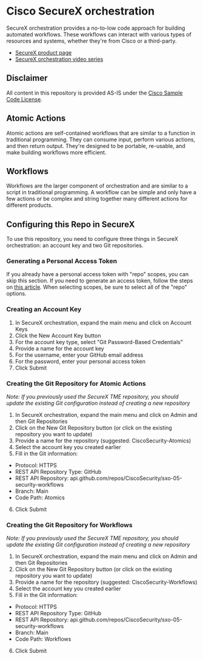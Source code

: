 # Cisco SecureX orchestration
SecureX orchestration provides a no-to-low code approach for building automated workflows. These workflows can interact with various types of resources and systems, whether they're from Cisco or a third-party.

* [SecureX product page](https://cisco.com/go/securex)
* [SecureX orchestration video series](https://www.youtube.com/playlist?list=PLPFIie48Myg2tu2gHbgm-moYg8LDaXsSo)

## Disclaimer
All content in this repository is provided AS-IS under the [Cisco Sample Code License](https://developer.cisco.com/site/license/cisco-sample-code-license/).

## Atomic Actions
Atomic actions are self-contained workflows that are similar to a function in traditional programming. They can consume input, perform various actions, and then return output. They're designed to be portable, re-usable, and make building workflows more efficient.

## Workflows
Workflows are the larger component of orchestration and are similar to a script in traditional programming. A workflow can be simple and only have a few actions or be complex and string together many different actions for different products.

## Configuring this Repo in SecureX
To use this repository, you need to configure three things in SecureX orchestration: an account key and two Git repositories.

### Generating a Personal Access Token
If you already have a personal access token with "repo" scopes, you can skip this section. If you need to generate an access token, follow the steps on [this article](https://docs.github.com/en/free-pro-team@latest/github/authenticating-to-github/creating-a-personal-access-token). When selecting scopes, be sure to select all of the "repo" options.

### Creating an Account Key
1. In SecureX orchestration, expand the main menu and click on Account Keys
2. Click the New Account Key button
3. For the account key type, select "Git Password-Based Credentials"
4. Provide a name for the account key
5. For the username, enter your GitHub email address
6. For the password, enter your personal access token
7. Click Submit

### Creating the Git Repository for Atomic Actions
*Note: If you previously used the SecureX TME repository, you should update the existing Git configuration instead of creating a new repository*
1. In SecureX orchestration, expand the main menu and click on Admin and then Git Repositories
2. Click on the New Git Repository button (or click on the existing repository you want to update)
3. Provide a name for the repository (suggested: CiscoSecurity-Atomics)
4. Select the account key you created earlier
5. Fill in the Git information:
- Protocol: HTTPS
- REST API Repository Type: GitHub
- REST API Repository: api.github.com/repos/CiscoSecurity/sxo-05-security-workflows
- Branch: Main
- Code Path: Atomics
6. Click Submit

### Creating the Git Repository for Workflows
*Note: If you previously used the SecureX TME repository, you should update the existing Git configuration instead of creating a new repository*
1. In SecureX orchestration, expand the main menu and click on Admin and then Git Repositories
2. Click on the New Git Repository button (or click on the existing repository you want to update)
3. Provide a name for the repository (suggested: CiscoSecurity-Workflows)
4. Select the account key you created earlier
5. Fill in the Git information:
- Protocol: HTTPS
- REST API Repository Type: GitHub
- REST API Repository: api.github.com/repos/CiscoSecurity/sxo-05-security-workflows
- Branch: Main
- Code Path: Workflows
6. Click Submit
